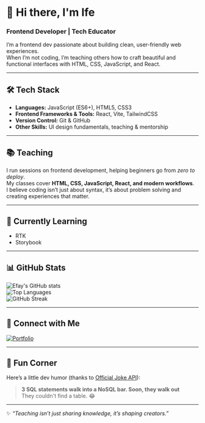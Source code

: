 # 👋 Hi there, I'm Ife

### Frontend Developer | Tech Educator  

I’m a frontend dev passionate about building clean, user-friendly web experiences.  
When I’m not coding, I’m teaching others how to craft beautiful and functional interfaces with HTML, CSS, JavaScript, and React.  

---

## 🛠 Tech Stack  
- **Languages:** JavaScript (ES6+), HTML5, CSS3  
- **Frontend Frameworks & Tools:** React, Vite, TailwindCSS  
- **Version Control:** Git & GitHub  
- **Other Skills:** UI design fundamentals, teaching & mentorship  

---

## 📚 Teaching  
I run sessions on frontend development, helping beginners go from *zero to deploy*.  
My classes cover **HTML, CSS, JavaScript, React, and modern workflows**.  
I believe coding isn’t just about syntax, it’s about problem solving and creating experiences that matter.  

---

## 🌱 Currently Learning  
- RTK
- Storybook

---

## 📊 GitHub Stats  
![Efay's GitHub stats](https://github-readme-stats.vercel.app/api?username=ifechiglory&show_icons=true&theme=radical)  
![Top Languages](https://github-readme-stats.vercel.app/api/top-langs/?username=ifechiglory&layout=compact&theme=radical)  
![GitHub Streak](https://streak-stats.demolab.com/?user=ifechiglory&theme=radical&hide_border=true)  

---

## 🔗 Connect with Me  
[![Portfolio](https://img.shields.io/badge/Portfolio-%23ff6f61?style=for-the-badge&logo=firefox)](https://portfolio-ifechiglory.vercel.app/)  

---

## 🎉 Fun Corner  
Here’s a little dev humor (thanks to [Official Joke API](https://official-joke-api.appspot.com/)):  

<!-- JOKE-START -->
> **3 SQL statements walk into a NoSQL bar. Soon, they walk out**  
> They couldn't find a table. 😂
<!-- JOKE-END -->

---

✨ *“Teaching isn’t just sharing knowledge, it’s shaping creators.”*  


<!--
**ifechiglory/ifechiglory** is a ✨ _special_ ✨ repository because its `README.md` (this file) appears on your GitHub profile.

Here are some ideas to get you started:

- 🔭 I’m currently working on ...
- 🌱 I’m currently learning ...
- 👯 I’m looking to collaborate on ...
- 🤔 I’m looking for help with ...
- 💬 Ask me about ...
- 📫 How to reach me: ...
- 😄 Pronouns: ...
- ⚡ Fun fact: ...
-->
